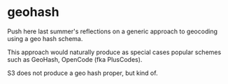 # geohash

Push here last summer's reflections on a generic approach to geocoding using a geo hash schema.

This approach would naturally produce as special cases popular schemes such as GeoHash, OpenCode (fka PlusCodes).

S3 does not produce a geo hash proper, but kind of.
